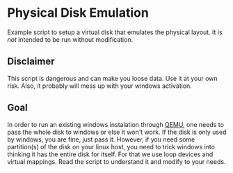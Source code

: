 # Physical Disk Emulation
Example script to setup a virtual disk that emulates the physical layout.
It is *not* intended to be run without modification.

## Disclaimer
This script is dangerous and can make you loose data. Use it at your own risk.
Also, it probably will mess up with your windows activation.

## Goal
In order to run an existing windows instalation through
[QEMU](https://wiki.archlinux.org/title/QEMU), one needs to pass the whole
disk to windows or else it won't work. If the disk is only used by windows,
you are fine, just pass it. However, if you need some partition(s) of the disk
on your linux host, you need to trick windows into thinking it has the entire
disk for itself. For that we use loop devices and virtual mappings. Read the
script to understand it and modify to your needs.
